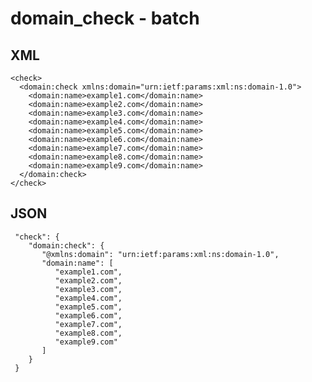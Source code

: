 # domain_check - batch

## XML


    <check>
      <domain:check xmlns:domain="urn:ietf:params:xml:ns:domain-1.0">
        <domain:name>example1.com</domain:name>
        <domain:name>example2.com</domain:name>
        <domain:name>example3.com</domain:name>
        <domain:name>example4.com</domain:name>
        <domain:name>example5.com</domain:name>
        <domain:name>example6.com</domain:name>
        <domain:name>example7.com</domain:name>
        <domain:name>example8.com</domain:name>
        <domain:name>example9.com</domain:name>
      </domain:check>
    </check>


## JSON

     "check": {
        "domain:check": {
           "@xmlns:domain": "urn:ietf:params:xml:ns:domain-1.0",
           "domain:name": [
              "example1.com",
              "example2.com",
              "example3.com",
              "example4.com",
              "example5.com",
              "example6.com",
              "example7.com",
              "example8.com",
              "example9.com"
           ]
        }
     }
